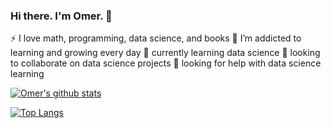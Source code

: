 ### Hi there. I'm Omer. 👋

<!--
**coder-omer/coder-omer** is a ✨ _special_ ✨ repository because its `README.md` (this file) appears on your GitHub profile.

Here are some ideas to get you started:

- 🔭 I’m currently working on ...
- 🌱 I’m currently learning ...
- 👯 I’m looking to collaborate on ...
- 🤔 I’m looking for help with ...
- 💬 Ask me about ...
- 📫 How to reach me: ...
- 😄 Pronouns: ...
- ⚡ Fun fact: ...
-->
⚡ I love math, programming, data science, and books
🌱 I’m addicted to learning and growing every day
🌱 currently learning data science
👯 looking to collaborate on data science projects
🤔 looking for help with data science learning

[![Omer's github stats](https://github-readme-stats.vercel.app/api?username=coder-omer1401&count_private=true&show_icons=true&theme=radical&hide_rank=false)](https://github.com/coder-omer/github-readme-stats)

[![Top Langs](https://github-readme-stats.vercel.app/api/top-langs/?username=coder-omer)](https://github.com/coder-omer/github-readme-stats)
